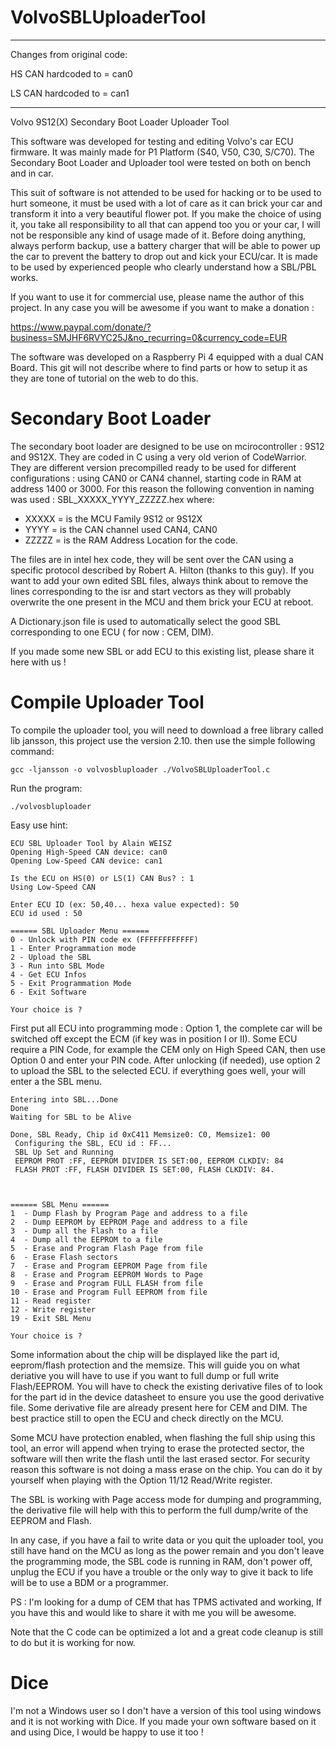 # VolvoSBLUploaderTool

********************************************
Changes from original code:

HS CAN hardcoded to = can0

LS CAN hardcoded to = can1
********************************************

Volvo 9S12(X) Secondary Boot Loader Uploader Tool

This software was developed for testing and editing Volvo's car ECU firmware. It was mainly made for P1 Platform (S40, V50, C30, S/C70).
The Secondary Boot Loader and Uploader tool were tested on both on bench and in car.

This suit of software is not attended to be used for hacking or to be used to hurt someone, it must be used with a lot of care as it can brick your car and transform it into a very beautiful flower pot.
If you make the choice of using it, you take all responsibility to all that can append too you or your car, I will not be responsible any kind of usage made of it. Before doing anything, always perform backup, use a battery charger that will be able to power up the car to prevent the battery to drop out and kick your ECU/car.
It is made to be used by experienced people who clearly understand how a SBL/PBL works. 

If you want to use it for commercial use, please name the author of this project. In any case you will be awesome if you want to make a donation :

https://www.paypal.com/donate/?business=SMJHF6RVYC25J&no_recurring=0&currency_code=EUR

The software was developed on a Raspberry Pi 4 equipped with a dual CAN Board.
This git will not describe where to find parts or how to setup it as they are tone of tutorial on the web to do this.

# Secondary Boot Loader

The secondary boot loader are designed to be use on mcirocontroller : 9S12 and 9S12X. They are coded in C using a very old verion of CodeWarrior.
They are different version precompilled ready to be used for different configurations : using CAN0 or CAN4 channel, starting code in RAM at address 1400 or 3000.
For this reason the following convention in naming was used : SBL_XXXXX_YYYY_ZZZZZ.hex where:
* XXXXX = is the MCU Family 9S12 or 9S12X
* YYYY  = is the CAN channel used CAN4, CAN0
* ZZZZZ = is the RAM Address Location for the code.

The files are in intel hex code, they will be sent over the CAN using a specific protocol described by Robert A. Hilton (thanks to this guy).
If you want to add your own edited SBL files, always think about to remove the lines corresponding to the isr and start vectors as they will probably overwrite the one present in the MCU and them brick your ECU at reboot.

A Dictionary.json file is used to automatically select the good SBL corresponding to one ECU ( for now : CEM, DIM).

If you made some new SBL or add ECU to this existing list, please share it here with us !

# Compile Uploader Tool

To compile the uploader tool, you will need to download a free library called lib jansson, this project use the version 2.10.
then use the simple following command:

```
gcc -ljansson -o volvosbluploader ./VolvoSBLUploaderTool.c
```

Run the program:

```
./volvosbluploader
```

Easy use hint:
```
ECU SBL Uploader Tool by Alain WEISZ
Opening High-Speed CAN device: can0
Opening Low-Speed CAN device: can1

Is the ECU on HS(0) or LS(1) CAN Bus? : 1
Using Low-Speed CAN

Enter ECU ID (ex: 50,40... hexa value expected): 50
ECU id used : 50

====== SBL Uploader Menu ======
0 - Unlock with PIN code ex (FFFFFFFFFFFF)
1 - Enter Programmation mode
2 - Upload the SBL
3 - Run into SBL Mode
4 - Get ECU Infos
5 - Exit Programmation Mode
6 - Exit Software

Your choice is ? 

```

First put all ECU into programming mode : Option 1, the complete car will be switched off except the ECM (if key was in position I or II).
Some ECU require a PIN Code, for example the CEM only on High Speed CAN, then use Option 0 and enter your PIN code.
After unlocking (if needed), use option 2 to upload the SBL to the selected ECU.
if everything goes well, your will enter a the SBL menu.

```
Entering into SBL...Done
Done
Waiting for SBL to be Alive 

Done, SBL Ready, Chip id 0xC411 Memsize0: C0, Memsize1: 00
 Configuring the SBL, ECU id : FF...
 SBL Up Set and Running
 EEPROM PROT :FF, EEPROM DIVIDER IS SET:00, EEPROM CLKDIV: 84
 FLASH PROT :FF, FLASH DIVIDER IS SET:00, FLASH CLKDIV: 84.



====== SBL Menu ======
1  - Dump Flash by Program Page and address to a file
2  - Dump EEPROM by EEPROM Page and address to a file
3  - Dump all the Flash to a file
4  - Dump all the EEPROM to a file
5  - Erase and Program Flash Page from file
6  - Erase Flash sectors
7  - Erase and Program EEPROM Page from file
8  - Erase and Program EEPROM Words to Page
9  - Erase and Program FULL FLASH from file
10 - Erase and Program Full EEPROM from file
11 - Read register
12 - Write register
19 - Exit SBL Menu

Your choice is ? 

```

Some information about the chip will be displayed like the part id, eeprom/flash protection and the memsize. This will guide you on what deriative you will have to use if you want to full dump or full write Flash/EEPROM.
You will have to check the existing derivative files of to look for the part id in the device datasheet to ensure you use the good derivative file.
Some derivative file are already present here for CEM and DIM.
The best practice still to open the ECU and check directly on the MCU.

Some MCU have protection enabled, when flashing the full ship using this tool, an error will append when trying to erase the protected sector, the software will then write the flash until the last erased sector.
For security reason this software is not doing a mass erase on the chip. You can do it by yourself when playing with the Option 11/12 Read/Write register.

The SBL is working with Page access mode for dumping and programming, the derivative file will help with this to perform the full dump/write of the EEPROM and Flash.

In any case, if you have a fail to write data or you quit the uploader tool, you still have hand on the MCU as long as the power remain and you don't leave the programming mode, the SBL code is running in RAM, don't power off, unplug the ECU if you have a trouble or the only way to give it back to life will be to use a BDM or a programmer.

PS : I'm looking for a dump of CEM that has TPMS activated and working, If you have this and would like to share it with me you will be awesome.

Note that the C code can be optimized a lot and a great code cleanup is still to do but it is working for now.

# Dice
I'm not a Windows user so I don't have a version of this tool using windows and it is not working with Dice. If you made your own software based on it and using Dice, I would be happy to use it too !
